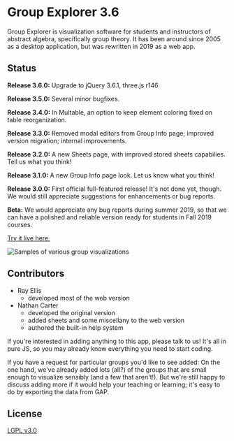 
# Group Explorer 3.6

Group Explorer is visualization software for students and instructors of
abstract algebra, specifically group theory.  It has been around since 2005
as a desktop application, but was rewritten in 2019 as a web app.

## Status

**Release 3.6.0:** Upgrade to jQuery 3.6.1, three.js r146

**Release 3.5.0:** Several minor bugfixes.

**Release 3.4.0:** In Multable, an option to keep element coloring fixed
on table reorganization.

**Release 3.3.0:** Removed modal editors from Group Info page; improved
version migration; internal improvements.

**Release 3.2.0:** A new Sheets page, with improved stored sheets capabilies.
Tell us what you think!

**Release 3.1.0:** A new Group Info page look.
Let us know what you think!

**Release 3.0.0:** First official full-featured release! It's not done yet, though.
We would still appreciate suggestions for enhancements or bug reports.

**Beta:** We would appreciate any bug reports during summer 2019, so that we
can have a polished and reliable version ready for students in Fall 2019
courses.

[Try it live here.](http://nathancarter.github.io/group-explorer/index.html)

![Samples of various group visualizations](images/screenshot-all-visualizers.png)

## Contributors

 * Ray Ellis
    * developed most of the web version
 * Nathan Carter
    * developed the original version
    * added sheets and some miscellany to the web version
    * authored the built-in help system

If you're interested in adding anything to this app, please talk to us!  It's all in pure JS, so you may already know everything you need to start coding.

If you have a request for particular groups you'd like to see added:  On the one hand, we've already added lots (all?) of the groups that are small enough to visualize sensibly (and a few that aren't!).  But we're still happy to discuss adding more if it would help your teaching or learning; it's easy to do by exporting the data from GAP.

## License

[LGPL v3.0](https://www.gnu.org/licenses/lgpl-3.0.en.html)
